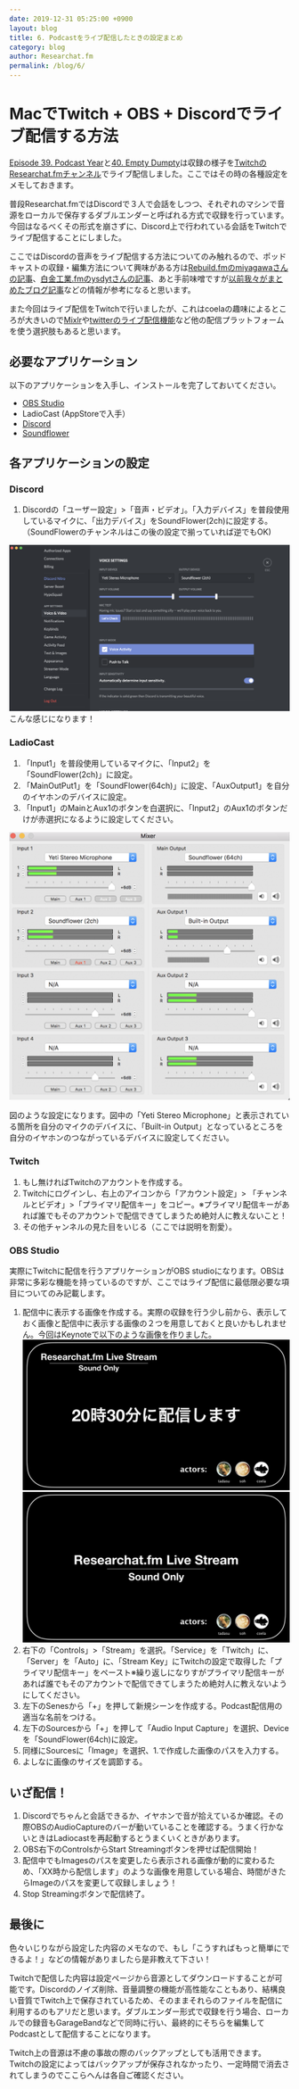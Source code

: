 ```yaml
---
date: 2019-12-31 05:25:00 +0900
layout: blog
title: 6. Podcastをライブ配信したときの設定まとめ
category: blog
author: Researchat.fm
permalink: /blog/6/
---
```


# MacでTwitch + OBS + Discordでライブ配信する方法

[Episode 39. Podcast Year](https://researchat.fm/episode/39)と[40. Empty Dumpty](https://researchat.fm/episode/40)は収録の様子を[TwitchのResearchat.fmチャンネル](https://www.twitch.tv/researchat_fm/)でライブ配信しました。ここではその時の各種設定をメモしておきます。

普段Researchat.fmではDiscordで３人で会話をしつつ、それぞれのマシンで音源をローカルで保存するダブルエンダーと呼ばれる方式で収録を行っています。今回はなるべくその形式を崩さずに、Discord上で行われている会話をTwitchでライブ配信することにしました。

ここではDiscordの音声をライブ配信する方法についてのみ触れるので、ポッドキャストの収録・編集方法について興味がある方は[Rebuild.fmのmiyagawaさんの記事](https://weblog.bulknews.net/podcasting-guide-2017-2e88531a367d)、[白金工業.fmのysdytさんの記事](https://qiita.com/ysdyt/items/9a95857aed85a19766b0)、あと手前味噌ですが[以前我々がまとめたブログ記事](https://researchat.fm/blog/2/)などの情報が参考になると思います。

また今回はライブ配信をTwitchで行いましたが、これはcoelaの趣味によるところが大きいので[Mixlr](http://mixlr.com/)や[twitterのライブ配信機能](https://help.twitter.com/ja/using-twitter/twitter-live)など他の配信プラットフォームを使う選択肢もあると思います。

## 必要なアプリケーション
以下のアプリケーションを入手し、インストールを完了しておいてください。

- [OBS Studio](https://obsproject.com/ja)
- LadioCast (AppStoreで入手）
- [Discord](https://discordapp.com/)
- [Soundflower](https://github.com/mattingalls/Soundflower)


## 各アプリケーションの設定

### Discord
1. Discordの「ユーザー設定」>「音声・ビデオ」。「入力デバイス」を普段使用しているマイクに、「出力デバイス」をSoundFlower(2ch)に設定する。（SoundFlowerのチャンネルはこの後の設定で揃っていれば逆でもOK)

![Discord設定](/images/blog/discord.png)
こんな感じになります！

### LadioCast
1. 「Input1」を普段使用しているマイクに、「Input2」を「SoundFlower(2ch)」に設定。
1. 「MainOutPut1」を「SoundFlower(64ch)」に設定、「AuxOutput1」を自分のイヤホンのデバイスに設定。
1. 「Input1」のMainとAux1のボタンを白選択に、「Input2」のAux1のボタンだけが赤選択になるように設定してください。

![Ladiocast設定](/images/blog/ladiocast.png)

図のような設定になります。図中の「Yeti Stereo Microphone」と表示されている箇所を自分のマイクのデバイスに、「Built-in Output」となっているところを自分のイヤホンのつながっているデバイスに設定してください。

### Twitch
1. もし無ければTwitchのアカウントを作成する。
1. Twitchにログインし、右上のアイコンから「アカウント設定」> 「チャンネルとビデオ」>「プライマリ配信キー」をコピー。※プライマリ配信キーがあれば誰でもそのアカウントで配信できてしまうため絶対人に教えないこと！
1. その他チャンネルの見た目をいじる（ここでは説明を割愛）。

### OBS Studio
実際にTwitchに配信を行うアプリケーションがOBS studioになります。OBSは非常に多彩な機能を持っているのですが、ここではライブ配信に最低限必要な項目についてのみ記載します。

1. 配信中に表示する画像を作成する。実際の収録を行う少し前から、表示しておく画像と配信中に表示する画像の２つを用意しておくと良いかもしれません。今回はKeynoteで以下のような画像を作りました。
![配信用画像](/images/blog/Image3.jpeg)
![配信用画像2](/images/blog/Image.jpeg)
1. 右下の「Controls」>「Stream」を選択。「Service」を「Twitch」に、「Server」を「Auto」に、「Stream Key」にTwitchの設定で取得した「プライマリ配信キー」をペースト※繰り返しになりすがプライマリ配信キーがあれば誰でもそのアカウントで配信できてしまうため絶対人に教えないようにしてください。
1. 左下のSenesから「+」を押して新規シーンを作成する。Podcast配信用の適当な名前をつける。
1. 左下のSourcesから「+」を押して「Audio Input Capture」を選択、Deviceを「SoundFlower(64ch)に設定。
1. 同様にSourcesに「Image」を選択、1.で作成した画像のパスを入力する。
1. よしなに画像のサイズを調節する。

## いざ配信！
1. Discordでちゃんと会話できるか、イヤホンで音が拾えているか確認。その際OBSのAudioCaptureのバーが動いていることを確認する。うまく行かないときはLadiocastを再起動するとうまくいくときがあります。
1. OBS右下のControlsからStart Streamingボタンを押せば配信開始！ 
1. 配信中でもImagesのパスを変更したら表示される画像が動的に変わるため、「XX時から配信します」のような画像を用意している場合、時間がきたらImageのパスを変更して収録しましょう！
1. Stop Streamingボタンで配信終了。

## 最後に

色々いじりながら設定した内容のメモなので、もし「こうすればもっと簡単にできるよ！」などの情報がありましたら是非教えて下さい！

Twitchで配信した内容は設定ページから音源としてダウンロードすることが可能です。Discordのノイズ削除、音量調整の機能が高性能なこともあり、結構良い音質でTwitch上で保存されているため、そのままそれらのファイルを配信に利用するのもアリだと思います。ダブルエンダー形式で収録を行う場合、ローカルでの録音もGarageBandなどで同時に行い、最終的にそちらを編集してPodcastとして配信することになります。

Twitch上の音源は不慮の事故の際のバックアップとしても活用できます。Twitchの設定によってはバックアップが保存されなかったり、一定時間で消去されてしまうのでここらへんは各自ご確認ください。
